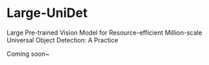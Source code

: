 # Large-UniDet

Large Pre-trained Vision Model for Resource-efficient Million-scale Universal Object Detection: A Practice

Coming soon~
